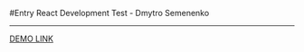 #Entry React Development Test - Dmytro Semenenko

---
[DEMO LINK](https://dmytrosmnnk.github.io/entry-react-dev-test/)

